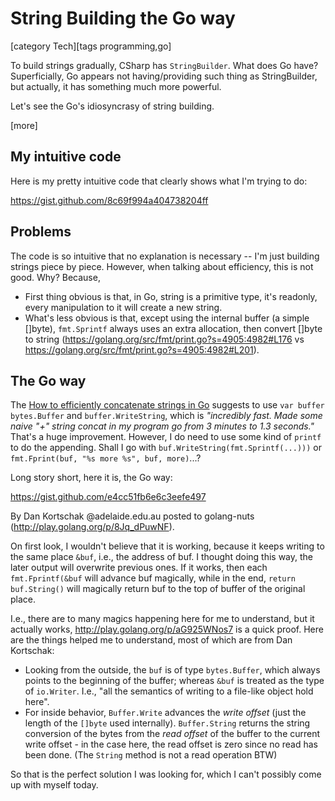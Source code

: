 # String Building the Go way

[category Tech][tags programming,go]

To build strings gradually, CSharp has `StringBuilder`. What does Go have? Superficially, Go appears not having/providing such thing as StringBuilder, but actually, it has something much more powerful.

Let's see the Go's idiosyncrasy of string building.

[more]

## My intuitive code

Here is my pretty intuitive code that clearly shows what I'm trying to do:

https://gist.github.com/8c69f994a404738204ff

## Problems

The code is so intuitive that no explanation is necessary -- I'm just building strings piece by piece. However, when talking about efficiency, this is not good. Why? Because,

- First thing obvious is that, in Go, string is a primitive type, it's readonly, every manipulation to it will create a new string.
- What's less obvious is that, except using the internal buffer (a simple []byte), `fmt.Sprintf` always uses an extra allocation, then convert []byte to string (https://golang.org/src/fmt/print.go?s=4905:4982#L176 vs https://golang.org/src/fmt/print.go?s=4905:4982#L201).

## The Go way

The [How to efficiently concatenate strings in Go](http://stackoverflow.com/questions/1760757/how-to-efficiently-concatenate-strings-in-go) suggests to use `var buffer bytes.Buffer` and `buffer.WriteString`, which is *"incredibly fast. Made some naive "+" string concat in my program go from 3 minutes to 1.3 seconds."* That's a huge improvement. However, I do need  to use some kind of `printf` to do the appending. Shall I go with `buf.WriteString(fmt.Sprintf(...)))` or `fmt.Fprint(buf, "%s more %s", buf, more)`...? 

Long story short, here it is, the Go way:

https://gist.github.com/e4cc51fb6e6c3eefe497

By Dan Kortschak @adelaide.edu.au posted to golang-nuts (http://play.golang.org/p/8Jq_dPuwNF).

On first look, I wouldn't believe that it is working, because it keeps writing to the same place `&buf`, i.e., the address of buf. I thought doing this way, the later output will overwrite previous ones. If it works, then each `fmt.Fprintf(&buf` will advance buf magically, while in the end,
`return buf.String()` will magically return buf to the top of buffer
of the original place.

I.e., there are to many magics happening here for me to understand, but it actually works, http://play.golang.org/p/aG925WNos7 is a quick proof. Here are the things helped me to understand, most of which are from Dan Kortschak:

- Looking from the outside, the `buf` is of type `bytes.Buffer`, which always points to the beginning of the  buffer; whereas `&buf` is treated as the type of `io.Writer`. I.e., "all the semantics of writing to a file-like object hold here".
- For inside behavior, `Buffer.Write` advances the *write offset* (just the length of the `[]byte` used internally). `Buffer.String` returns the string conversion of the bytes from the *read offset* of the buffer to the current write offset - in the case here, the read offset is zero since no read has been done. (The `String` method is not a read operation BTW)

So that is the perfect solution I was looking for, which I can't
possibly come up with myself today.

